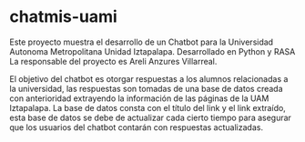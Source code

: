 # chatmis-uami

Este proyecto muestra el desarrollo de un Chatbot para la Universidad Autonoma Metropolitana
Unidad Iztapalapa. 
Desarrollado en Python y RASA 
La responsable del proyecto es Areli Anzures Villarreal.

El objetivo del chatbot es otorgar respuestas a los alumnos relacionadas a la universidad, las respuestas son tomadas de una base de datos creada con anterioridad extrayendo la información de las páginas de la UAM Iztapalapa.
La base de datos consta con el título del link y el link extraído, esta base de datos se debe de actualizar cada cierto tiempo para asegurar que los usuarios del chatbot contarán con respuestas actualizadas. 
